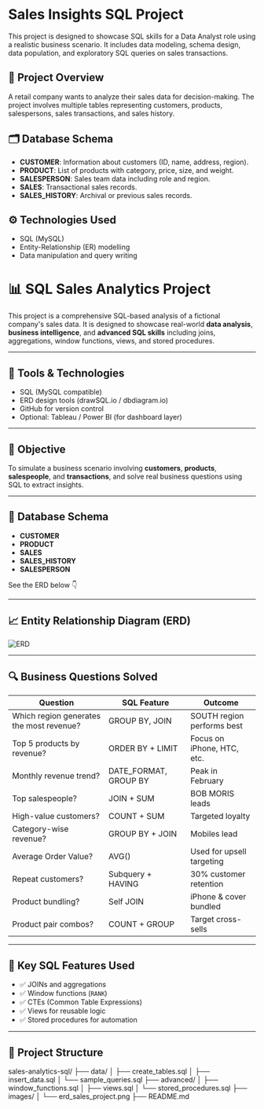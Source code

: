 # Sales Insights SQL Project

This project is designed to showcase SQL skills for a Data Analyst role using a realistic business scenario. It includes data modeling, schema design, data population, and exploratory SQL queries on sales transactions.

## 🧾 Project Overview

A retail company wants to analyze their sales data for decision-making. The project involves multiple tables representing customers, products, salespersons, sales transactions, and sales history.

## 🗂️ Database Schema

- **CUSTOMER**: Information about customers (ID, name, address, region).
- **PRODUCT**: List of products with category, price, size, and weight.
- **SALESPERSON**: Sales team data including role and region.
- **SALES**: Transactional sales records.
- **SALES_HISTORY**: Archival or previous sales records.

## ⚙️ Technologies Used

- SQL (MySQL)
- Entity-Relationship (ER) modelling
- Data manipulation and query writing


# 📊 SQL Sales Analytics Project

This project is a comprehensive SQL-based analysis of a fictional company's sales data. It is designed to showcase real-world **data analysis**, **business intelligence**, and **advanced SQL skills** including joins, aggregations, window functions, views, and stored procedures.

---

## 🔧 Tools & Technologies

- SQL (MySQL compatible)
- ERD design tools (drawSQL.io / dbdiagram.io)
- GitHub for version control
- Optional: Tableau / Power BI (for dashboard layer)

---

## 🧠 Objective

To simulate a business scenario involving **customers**, **products**, **salespeople**, and **transactions**, and solve real business questions using SQL to extract insights.

---

## 📁 Database Schema

- **CUSTOMER**
- **PRODUCT**
- **SALES**
- **SALES_HISTORY**
- **SALESPERSON**

See the ERD below 👇

---

## 📈 Entity Relationship Diagram (ERD)

![ERD](./images/erd_sales_project.png)

---

## 🔍 Business Questions Solved

| Question                                   | SQL Feature           | Outcome |
|---------                                   |-------------          |---------|
| Which region generates the most revenue?   | GROUP BY, JOIN        | SOUTH region performs best |
| Top 5 products by revenue?                 | ORDER BY + LIMIT      | Focus on iPhone, HTC, etc. |
| Monthly revenue trend?                     | DATE_FORMAT, GROUP BY | Peak in February |
| Top salespeople?                           | JOIN + SUM            | BOB MORIS leads |
| High-value customers?                      | COUNT + SUM           | Targeted loyalty |
| Category-wise revenue?                     | GROUP BY + JOIN       | Mobiles lead |
| Average Order Value?                       | AVG()                 | Used for upsell targeting |
| Repeat customers?                          | Subquery + HAVING     | 30% customer retention |
| Product bundling?                          | Self JOIN             | iPhone & cover bundled |
| Product pair combos?                       | COUNT + GROUP         | Target cross-sells |

---

## 🔑 Key SQL Features Used

- ✅ JOINs and aggregations
- ✅ Window functions (`RANK`)
- ✅ CTEs (Common Table Expressions)
- ✅ Views for reusable logic
- ✅ Stored procedures for automation

---

## 📂 Project Structure

sales-analytics-sql/
├── data/
│   ├── create\_tables.sql
│   ├── insert\_data.sql
│   └── sample\_queries.sql
├── advanced/
│   ├── window\_functions.sql
│   ├── views.sql
│   └── stored\_procedures.sql
├── images/
│   └── erd\_sales\_project.png
├── README.md
